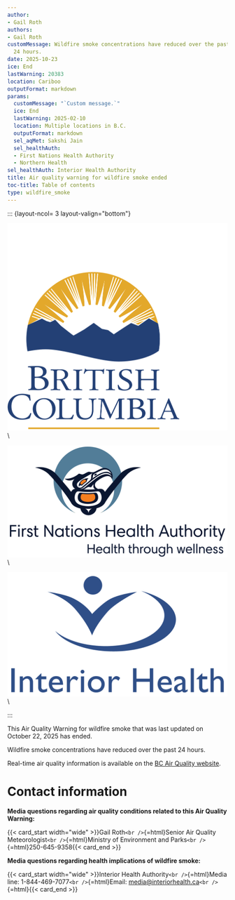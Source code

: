 ```yaml
---
author:
- Gail Roth
authors:
- Gail Roth
customMessage: Wildfire smoke concentrations have reduced over the past
  24 hours.
date: 2025-10-23
ice: End
lastWarning: 20383
location: Cariboo
outputFormat: markdown
params:
  customMessage: "`Custom message.`"
  ice: End
  lastWarning: 2025-02-10
  location: Multiple locations in B.C.
  outputFormat: markdown
  sel_aqMet: Sakshi Jain
  sel_healthAuth:
  - First Nations Health Authority
  - Northern Health
sel_healthAuth: Interior Health Authority
title: Air quality warning for wildfire smoke ended
toc-title: Table of contents
type: wildfire_smoke
---
```


<!--
Copyright 2025 Province of British Columbia

This work is licensed under the Creative Commons Attribution 4.0 International License.
To view a copy of this license, visit http://creativecommons.org/licenses/by/4.0/.
-->
<!-- Logo header, the layout-col should be set based on number of logos including FHNA and BCGov -->
<!-- the trailing slash means the text in square brackets is alt text -->

::: {layout-ncol= 3 layout-valign="bottom"}

![Government of British Columbia logo](/assets/logo_BCID_V_RGB_pos.png)\

![First Nations Health Authority logo](/assets/logo_FNHA.png)\

![Interior Health Authority logo](/assets/logo_IH.png)\

:::

This Air Quality Warning for wildfire smoke that was last updated on
October 22, 2025 has ended.

Wildfire smoke concentrations have reduced over the past 24 hours.

Real-time air quality information is available on the [BC Air Quality
website](https://gov.bc.ca/airqualityhealthindex).

# Contact information

**Media questions regarding air quality conditions related to this Air
Quality Warning:**

{{< card_start width="wide" >}}Gail Roth`<br />`{=html}Senior Air
Quality Meteorologist`<br />`{=html}Ministry of Environment and
Parks`<br />`{=html}250-645-9358{{< card_end >}}

**Media questions regarding health implications of wildfire smoke:**

{{< card_start width="wide" >}}Interior Health
Authority`<br />`{=html}Media line: 1-844-469-7077`<br />`{=html}Email:
media@interiorhealth.ca`<br />`{=html}{{< card_end >}}
